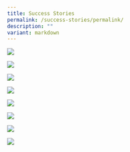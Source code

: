 ```yaml
---
title: Success Stories
permalink: /success-stories/permalink/
description: ""
variant: markdown
---
```


![](/images/WOODGROVE_SECONDARY_SCHOOL_alumni__YIQI.png)

![](/images/Woodgrove_Secondary_School_Lee_Ruo_Xuan_SOC.jpg)

![](/images/Success%20Stories%20(Alumni)/A3_NYP_Graduation_posters_Woodgrove_Siti_Asuhada_compressed.jpg)

![](/images/Success%20Stories%20(Alumni)/capture.PNG)

![](/images/Success%20Stories%20(Alumni)/lee%20ying%20ying.png)

![](/images/Success%20Stories%20(Alumni)/Yung%20Juen.png)

![](/images/Success%20Stories%20(Alumni)/Eliza.png)

![](/images/Success%20Stories%20(Alumni)/Kelly.png)